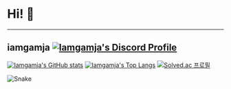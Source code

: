 # Hi! 👀

---

## iamgamja [![Iamgamja's Discord Profile](https://dcbadge.vercel.app/api/shield/526889025894875158?style=flat-square&theme=discord)](http://discord.com/users/526889025894875158 "My Discord Profile")

[![Iamgamja's GitHub stats](https://github-readme-stats.vercel.app/api?username=iamgamja&show_icons=true&locale=kr)](https://github.com/anuraghazra/github-readme-stats "My Github Stats")
[![Iamgamja's Top Langs](https://github-readme-stats.vercel.app/api/top-langs/?username=iamgamja&layout=compact&locale=kr)](https://github.com/anuraghazra/github-readme-stats "My Top Langs")
[![Solved.ac
프로필](http://mazassumnida.wtf/api/v2/generate_badge?boj=iamgamja)](https://solved.ac/iamgamja)

![Snake](https://raw.githubusercontent.com/iamgamja/iamgamja/output/github-contribution-grid-snake.svg)
